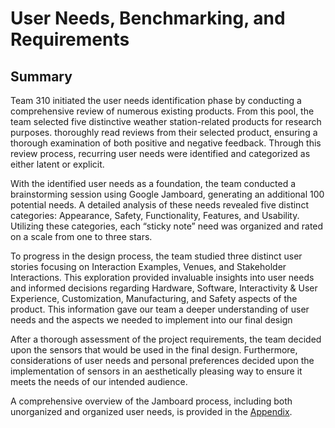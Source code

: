 # User Needs, Benchmarking, and Requirements  
## Summary  
 
Team 310 initiated the user needs identification phase by conducting a comprehensive review of numerous existing products. From this pool, the team selected five distinctive weather station-related products for research purposes. thoroughly read reviews from their selected product, ensuring a thorough examination of both positive and negative feedback. Through this review process, recurring user needs were identified and categorized as either latent or explicit.  

With the identified user needs as a foundation, the team conducted a brainstorming session using Google Jamboard, generating an additional 100 potential needs. A detailed analysis of these needs revealed five distinct categories: Appearance, Safety, Functionality, Features, and Usability. Utilizing these categories, each “sticky note” need was organized and rated on a scale from one to three stars.  

To progress in the design process, the team studied three distinct user stories focusing on Interaction Examples, Venues, and Stakeholder Interactions. This exploration provided invaluable insights into user needs and informed decisions regarding Hardware, Software, Interactivity & User Experience, Customization, Manufacturing, and Safety aspects of the product. This information gave our team a deeper understanding of user needs and the aspects we needed to implement into our final design  

After a thorough assessment of the project requirements, the team decided upon the sensors that would be used in the final design. Furthermore, considerations of user needs and personal preferences decided upon the implementation of sensors in an aesthetically pleasing way to ensure it meets the needs of our intended audience.  

A comprehensive overview of the Jamboard process, including both unorganized and organized user needs, is provided in the [Appendix](Appendix.md).  

